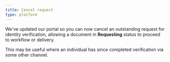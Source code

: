 ```yaml
---
title: Cancel request
type: platform
---
```


We've updated our portal so you can now cancel an outstanding request for identity verification, allowing a document in **Requesting** status to proceed to workflow or delivery.

This may be useful where an individual has since completed verification via some other channel.